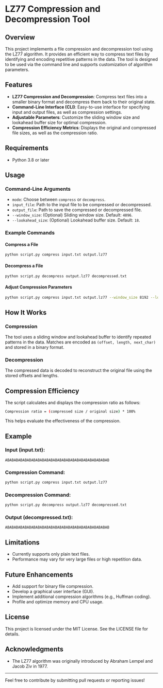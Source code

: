 # LZ77 Compression and Decompression Tool

## Overview
This project implements a file compression and decompression tool using the LZ77 algorithm. It provides an efficient way to compress text files by identifying and encoding repetitive patterns in the data. The tool is designed to be used via the command line and supports customization of algorithm parameters.

## Features
- **LZ77 Compression and Decompression**: Compress text files into a smaller binary format and decompress them back to their original state.
- **Command-Line Interface (CLI)**: Easy-to-use interface for specifying input and output files, as well as compression settings.
- **Adjustable Parameters**: Customize the sliding window size and lookahead buffer size for optimal compression.
- **Compression Efficiency Metrics**: Displays the original and compressed file sizes, as well as the compression ratio.

## Requirements
- Python 3.8 or later

## Usage
### Command-Line Arguments
- `mode`: Choose between `compress` or `decompress`.
- `input_file`: Path to the input file to be compressed or decompressed.
- `output_file`: Path to save the compressed or decompressed file.
- `--window_size`: (Optional) Sliding window size. Default: `4096`.
- `--lookahead_size`: (Optional) Lookahead buffer size. Default: `18`.

### Example Commands
#### Compress a File
```bash
python script.py compress input.txt output.lz77
```

#### Decompress a File
```bash
python script.py decompress output.lz77 decompressed.txt
```

#### Adjust Compression Parameters
```bash
python script.py compress input.txt output.lz77 --window_size 8192 --lookahead_size 32
```

## How It Works
### Compression
The tool uses a sliding window and lookahead buffer to identify repeated patterns in the data. Matches are encoded as `(offset, length, next_char)` and stored in a binary format.

### Decompression
The compressed data is decoded to reconstruct the original file using the stored offsets and lengths.

## Compression Efficiency
The script calculates and displays the compression ratio as follows:
```bash
Compression ratio = (compressed size / original size) * 100%
```
This helps evaluate the effectiveness of the compression.

## Example
### Input (input.txt):
```
ABABABABABABABABABABABABABABABABABABABABABABABAB
```

### Compression Command:
```bash
python script.py compress input.txt output.lz77
```

### Decompression Command:
```bash
python script.py decompress output.lz77 decompressed.txt
```

### Output (decompressed.txt):
```
ABABABABABABABABABABABABABABABABABABABABABABABAB
```

## Limitations
- Currently supports only plain text files.
- Performance may vary for very large files or high repetition data.

## Future Enhancements
- Add support for binary file compression.
- Develop a graphical user interface (GUI).
- Implement additional compression algorithms (e.g., Huffman coding).
- Profile and optimize memory and CPU usage.

## License
This project is licensed under the MIT License. See the LICENSE file for details.

## Acknowledgments
- The LZ77 algorithm was originally introduced by Abraham Lempel and Jacob Ziv in 1977.

---
Feel free to contribute by submitting pull requests or reporting issues!

